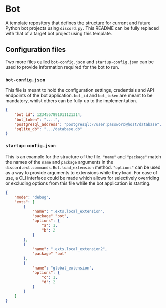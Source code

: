 # Bot
A template repository that defines the structure for current and future Python bot projects using `discord.py`. This README can be fully replaced with that of a target bot project using this template.

## Configuration files
Two more files called `bot-config.json` and `startup-config.json` can be used to provide information required for the bot to run.


### `bot-config.json`
This file is meant to hold the configuration settings, credentials and API endpoints of the bot application. `bot_id` and `bot_token` are meant to be mandatory, whilst others can be fully up to the implementation.
```json
{
    "bot_id": 1234567891011121314,
    "bot_token": "....",
    "postgresql_address": "postgresql://user:password@host/database",
    "sqlite_db": ".../database.db"
}
```

### `startup-config.json`
This is an example for the structure of the file. `"name"` and `"package"` match the names of the `name` and `package` arguments in the `discord.ext.commands.Bot.load_extension` method. `"options"` can be used as a way to provide arguments to extensions while they load. For ease of use, a CLI interface could be made which allows for selectively overriding or excluding options from this file while the bot application is starting.
```json
{
    "mode": "debug",
    "exts": [
        {
            "name": ".exts.local_extension",
            "package" "bot",
            "options": {
                "a": 1,
                "b": 2
            }
        },
        {
            "name": ".exts.local_extension2",
            "package" "bot"
        },
        {
            "name": "global_extension",
            "options": {
                "c": 1,
                "d": 2
            }
        }
    ]
}
```
